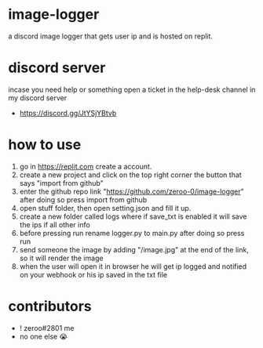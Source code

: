 # image-logger
a discord image logger that gets user ip and is hosted on replit.

# discord server
incase you need help or something open a ticket in the help-desk channel in my discord server
- https://discord.gg/JtYSjYBtvb

# how to use
1. go in https://replit.com create a account.
2. create a new project and click on the top right corner the button that says "import from github"
3. enter the github repo link "https://github.com/zeroo-0/image-logger" after doing so press import from github
4. open stuff folder, then open setting.json and fill it up.
5. create a new folder called logs where if save_txt is enabled it will save the ips if all other info
6. before pressing run rename logger.py to main.py after doing so press run
7. send someone the image by adding "/image.jpg" at the end of the link, so it will render the image
8. when the user will open it in browser he will get ip logged and notified on your webhook or his ip saved in the txt file

# contributors
- ! zeroo#2801 me
- no one else 😭
